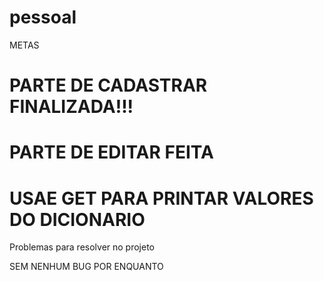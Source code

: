 # pessoal

METAS 

# PARTE DE CADASTRAR FINALIZADA!!!
# PARTE DE EDITAR FEITA
# USAE GET PARA PRINTAR VALORES DO DICIONARIO 


Problemas para resolver no projeto

SEM NENHUM BUG POR ENQUANTO





